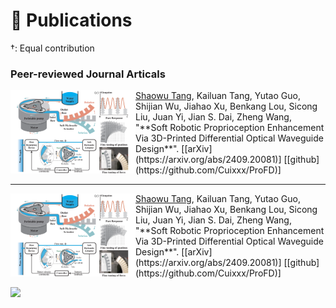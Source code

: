 # 📝 Publications

†: Equal contribution

### Peer-reviewed Journal Articals


<!-- ---
<img  src="/images/paper_preview/RAL2024a_1.png"  width="200"  align="left" >

<u>Shaowu Tang</u>, Kailuan Tang, Yutao Guo,  Shijian Wu, Jiahao Xu, Benkang Lou, Sicong Liu, Juan Yi, Jian S. Dai, Zheng Wang, 
&quot;**Soft Robotic Proprioception Enhancement Via 3D-Printed Differential Optical Waveguide Design**&quot;. [[arXiv](https://arxiv.org/abs/2409.20081)] [[github](https://github.com/Cuixxx/ProFD)]

--- -->



<p>    
    <img  src="/images/paper_preview/RAL2024a_1.png"  width="200"  align="left" />
    <u>Shaowu Tang</u>, Kailuan Tang, Yutao Guo,  Shijian Wu, Jiahao Xu, Benkang Lou, Sicong Liu, Juan Yi, Jian S. Dai, Zheng Wang, 
    &quot;**Soft Robotic Proprioception Enhancement Via 3D-Printed Differential Optical Waveguide Design**&quot;. [[arXiv](https://arxiv.org/abs/2409.20081)] [[github](https://github.com/Cuixxx/ProFD)]
</p>

---

<p>    
    <img  src="/images/paper_preview/RAL2024a_1.png"  width="200"  align="left" />
    <u>Shaowu Tang</u>, Kailuan Tang, Yutao Guo,  Shijian Wu, Jiahao Xu, Benkang Lou, Sicong Liu, Juan Yi, Jian S. Dai, Zheng Wang, 
    &quot;**Soft Robotic Proprioception Enhancement Via 3D-Printed Differential Optical Waveguide Design**&quot;. [[arXiv](https://arxiv.org/abs/2409.20081)] [[github](https://github.com/Cuixxx/ProFD)]
</p>


<img src="https://img.shields.io/badge/ECCV-2024-blue?style=flat-square">